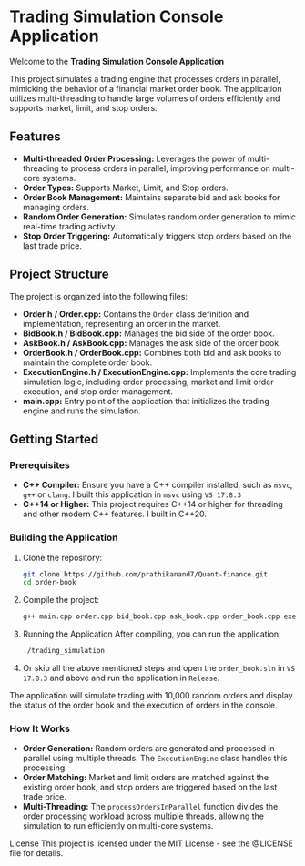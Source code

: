 # Trading Simulation Console Application

Welcome to the **Trading Simulation Console Application**

This project simulates a trading engine that processes orders in parallel, mimicking the behavior of a financial market order book. The application utilizes multi-threading to handle large volumes of orders efficiently and supports market, limit, and stop orders.

## Features

- **Multi-threaded Order Processing:** Leverages the power of multi-threading to process orders in parallel, improving performance on multi-core systems.
- **Order Types:** Supports Market, Limit, and Stop orders.
- **Order Book Management:** Maintains separate bid and ask books for managing orders.
- **Random Order Generation:** Simulates random order generation to mimic real-time trading activity.
- **Stop Order Triggering:** Automatically triggers stop orders based on the last trade price.

## Project Structure

The project is organized into the following files:

- **Order.h / Order.cpp:** Contains the `Order` class definition and implementation, representing an order in the market.
- **BidBook.h / BidBook.cpp:** Manages the bid side of the order book.
- **AskBook.h / AskBook.cpp:** Manages the ask side of the order book.
- **OrderBook.h / OrderBook.cpp:** Combines both bid and ask books to maintain the complete order book.
- **ExecutionEngine.h / ExecutionEngine.cpp:** Implements the core trading simulation logic, including order processing, market and limit order execution, and stop order management.
- **main.cpp:** Entry point of the application that initializes the trading engine and runs the simulation.

## Getting Started

### Prerequisites

- **C++ Compiler:** Ensure you have a C++ compiler installed, such as `msvc`, `g++` or `clang`. I built this application in `msvc` using `VS 17.8.3`
- **C++14 or Higher:** This project requires C++14 or higher for threading and other modern C++ features. I built in C++20.

### Building the Application

1. Clone the repository:

   ```bash
   git clone https://github.com/prathikanand7/Quant-finance.git
   cd order-book
   ```

2. Compile the project:
   ```bash
   g++ main.cpp order.cpp bid_book.cpp ask_book.cpp order_book.cpp execution_engine.cpp -o trading_simulation -lpthread
   ```

3. Running the Application
After compiling, you can run the application:
   ```bash
   ./trading_simulation
   ```
4. Or skip all the above mentioned steps and open the `order_book.sln` in `VS 17.8.3` and above and run the application in `Release`.

The application will simulate trading with 10,000 random orders and display the status of the order book and the execution of orders in the console.

### How It Works
- **Order Generation:** Random orders are generated and processed in parallel using multiple threads. The `ExecutionEngine` class handles this processing.
- **Order Matching:** Market and limit orders are matched against the existing order book, and stop orders are triggered based on the last trade price.
- **Multi-Threading:** The `processOrdersInParallel` function divides the order processing workload across multiple threads, allowing the simulation to run efficiently on multi-core systems.

License
This project is licensed under the MIT License - see the @LICENSE file for details.
